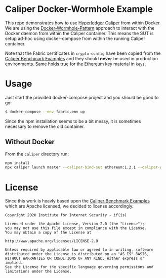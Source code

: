 # Caliper Docker-Wormhole Example

This repo demonstrates how to use [Hyperledger Caliper](https://github.com/hyperledger/caliper) from within Docker.
We are using the [Docker-Wormhole-Pattern](https://ro14nd.de/Docker-Wormhole-Pattern) approach to interact with the Docker daemon from within the Caliper container. This means the SUT is setup ad-hoc using docker-compose from within the running Caliper container.

Note that the Fabric certificates in `crypto-config` have been copied from the [Caliper Benchmark Examples](https://github.com/hyperledger/caliper-benchmarks) and they should **never** be used in production environments. Same holds true for the Ethereum key material in `keys`.

# Usage

Just start the provided docker-compose project and you should be good to go:

```bash
$ docker-compose --env fabric.env up
```

Since the npm installation seems to be a bit messy, it is sometimes necessary to remove the old container.

## Without Docker

From the `caliper` directory run:
```bash
npm install 
npx caliper launch master --caliper-bind-sut ethereum:1.2.1 --caliper-workspace . --caliper-benchconfig benchmarks/scenario/config.yaml --caliper-networkconfig networks/ethereum/1node/ethereum.json
```


# License

Since this work is heavly based upon the [Caliper Benchmark Examples](https://github.com/hyperledger/caliper-benchmarks) which are Apache licensed, we decided to license accordingly.

    Copyright 2020 Institute for Internet Security - if(is)

    Licensed under the Apache License, Version 2.0 (the "License");
    you may not use this file except in compliance with the License.
    You may obtain a copy of the License at

    http://www.apache.org/licenses/LICENSE-2.0

    Unless required by applicable law or agreed to in writing, software
    distributed under the License is distributed on an "AS IS" BASIS,
    WITHOUT WARRANTIES OR CONDITIONS OF ANY KIND, either express or implied.
    See the License for the specific language governing permissions and
    limitations under the License.